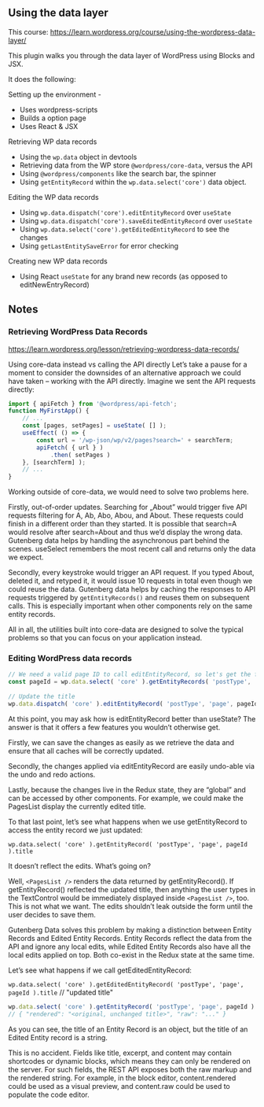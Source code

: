 ## Using the data layer

This course: https://learn.wordpress.org/course/using-the-wordpress-data-layer/

This plugin walks you through the data layer of WordPress using Blocks and JSX. 

It does the following: 

Setting up the environment - 

* Uses wordpress-scripts
* Builds a option page
* Uses React & JSX

Retrieving WP data records

* Using the `wp.data` object in devtools
* Retrieving data from the WP store `@wordpress/core-data`, versus the API
* Using `@wordpress/components` like the search bar, the spinner
* Using `getEntityRecord` within the `wp.data.select('core')` data object.

Editing the WP data records

* Using `wp.data.dispatch('core').editEntityRecord` over `useState`
* Using `wp.data.dispatch('core').saveEditedEntityRecord` over `useState`
* Using `wp.data.select('core').getEditedEntityRecord` to see the changes
* Using `getLastEntitySaveError` for error checking

Creating new WP data records

* Using React `useState` for any brand new records (as opposed to editNewEntryRecord)

## Notes

### Retrieving WordPress Data Records
https://learn.wordpress.org/lesson/retrieving-wordpress-data-records/

Using core-data instead vs calling the API directly
Let’s take a pause for a moment to consider the downsides of an alternative approach we could have taken – working with the API directly. Imagine we sent the API requests directly:

```js
import { apiFetch } from '@wordpress/api-fetch';
function MyFirstApp() {
    // ...
    const [pages, setPages] = useState( [] );
    useEffect( () => {
        const url = '/wp-json/wp/v2/pages?search=' + searchTerm;
        apiFetch( { url } )
            .then( setPages )
    }, [searchTerm] );
    // ...
}
```
Working outside of core-data, we would need to solve two problems here.

Firstly, out-of-order updates. Searching for „About” would trigger five API requests filtering for A, Ab, Abo, Abou, and About. These requests could finish in a different order than they started. It is possible that search=A would resolve after search=About and thus we’d display the wrong data. Gutenberg data helps by handling the asynchronous part behind the scenes. useSelect remembers the most recent call and returns only the data we expect.

Secondly, every keystroke would trigger an API request. If you typed About, deleted it, and retyped it, it would issue 10 requests in total even though we could reuse the data. Gutenberg data helps by caching the responses to API requests triggered by `getEntityRecords()` and reuses them on subsequent calls. This is especially important when other components rely on the same entity records.

All in all, the utilities built into core-data are designed to solve the typical problems so that you can focus on your application instead.

### Editing WordPress data records
```js
// We need a valid page ID to call editEntityRecord, so let's get the first available one using getEntityRecords.
const pageId = wp.data.select( 'core' ).getEntityRecords( 'postType', 'page' )[0].id;
 
// Update the title
wp.data.dispatch( 'core' ).editEntityRecord( 'postType', 'page', pageId, { title: 'updated title' } );
```

At this point, you may ask how is editEntityRecord better than useState? The answer is that it offers a few features you wouldn’t otherwise get.

Firstly, we can save the changes as easily as we retrieve the data and ensure that all caches will be correctly updated.

Secondly, the changes applied via editEntityRecord are easily undo-able via the undo and redo actions.

Lastly, because the changes live in the Redux state, they are “global” and can be accessed by other components. For example, we could make the PagesList display the currently edited title.

To that last point, let’s see what happens when we use getEntityRecord to access the entity record we just updated:


`wp.data.select( 'core' ).getEntityRecord( 'postType', 'page', pageId ).title`

It doesn’t reflect the edits. What’s going on?

Well, `<PagesList />` renders the data returned by getEntityRecord(). If getEntityRecord() reflected the updated title, then anything the user types in the TextControl would be immediately displayed inside `<PagesList />`, too. This is not what we want. The edits shouldn’t leak outside the form until the user decides to save them.

Gutenberg Data solves this problem by making a distinction between Entity Records and Edited Entity Records. Entity Records reflect the data from the API and ignore any local edits, while Edited Entity Records also have all the local edits applied on top. Both co-exist in the Redux state at the same time.

Let’s see what happens if we call getEditedEntityRecord:

`wp.data.select( 'core' ).getEditedEntityRecord( 'postType', 'page', pageId ).title`
// "updated title"
 
```js
wp.data.select( 'core' ).getEntityRecord( 'postType', 'page', pageId ).title
// { "rendered": "<original, unchanged title>", "raw": "..." }
```

As you can see, the title of an Entity Record is an object, but the title of an Edited Entity record is a string.

This is no accident. Fields like title, excerpt, and content may contain shortcodes or dynamic blocks, which means they can only be rendered on the server. For such fields, the REST API exposes both the raw markup and the rendered string. For example, in the block editor, content.rendered could be used as a visual preview, and content.raw could be used to populate the code editor.

